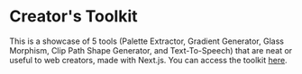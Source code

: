 # Creator's Toolkit

This is a showcase of 5 tools (Palette Extractor, Gradient Generator, Glass Morphism, Clip Path Shape Generator, and Text-To-Speech) that are neat or useful to web creators, made with Next.js. You can access the toolkit [here](https://richardzhang01.github.io/CreatorToolkit/).
